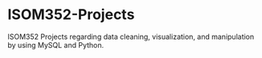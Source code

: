 # ISOM352-Projects
ISOM352 Projects regarding data cleaning, visualization, and manipulation by using MySQL and Python.

